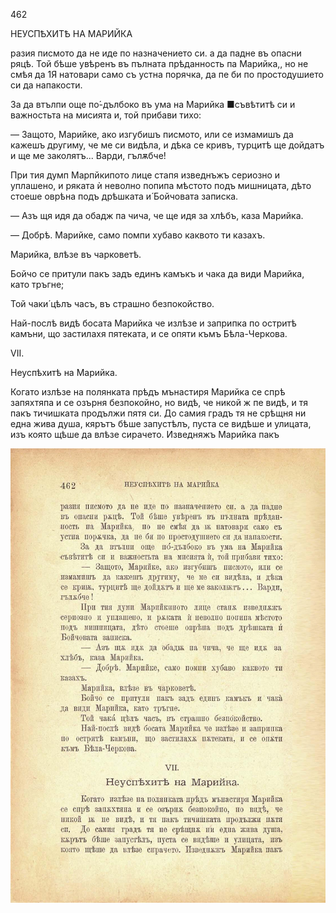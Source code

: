﻿462

НЕУСПѢХИТѢ НА МАРИЙКА

разия писмото да не иде по назначението си. а да падне въ опасни ряцѣ. Той бѣше увѣренъ въ пълната прѣданность па Марийка,, но не смѣя да 1Я натовари само съ устна порячка, да пе би по простодушието си да напакости.

За да втълпи още по́-дълбоко въ ума на Марийка ■съвѣтитѣ си и важностьта на мисията и, той прибави тихо:

— Защото, Марийке, ако изгубишъ писмото, или се измамишъ да кажешъ другиму, че ме си видѣла, и дѣка се кривъ, турцитѣ ще дойдатъ и ще ме заколятъ... Варди, гълѫбче!

При тия думп Марпйкипото лице стапя изведнъжъ сериозно и уплашено, и ряката ѝ неволно попипа мѣстото подъ мишницата, дѣто стоеше оврѣна подъ дрѣшката и́ Бойчовата записка.

— Азъ щя идя да обадж па чича, че ще идя за хлѣбъ, каза Марийка.

— Добрѣ. Марийке, само помпи хубаво каквото ти казахъ.

Марийка, влѣзе въ чарковетѣ.

Бойчо се притули пакъ задъ единъ камъкъ и чака да види Марийка, като тръгне;

Той чаки́ цѣлъ часъ, въ страшно безпокойство.

Най-послѣ видѣ босата Марийка че излѣзе и заприпка по остритѣ камъни, що застилахя пятеката, и се опяти къмъ Бѣла-Черкова.

VII.

Неуспѣхитѣ на Марийка.

Когато излѣзе на полянката прѣдъ мънастиря Марийка се спрѣ запяхтяпа и се озърня безпокойно, но видѣ, че никой ж пе видѣ, и тя пакъ тичишката продължи пятя си. До самия градъ тя не срѣщня ни една жива душа, кярътъ бѣше запустѣлъ, пуста се видѣше и улицата, изъ която щѣше да влѣзе сирачето. Изведняжъ Марийка пакъ

![original](images/515.jpg)

